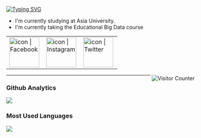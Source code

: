 <a href="https://git.io/typing-svg"><img src="https://readme-typing-svg.herokuapp.com?font=Fira+Code&pause=1000&color=F744E1&background=04FFFC00&width=435&lines=I+am+Tin+Yu+Lin%2Cfrom+Taiwan!" alt="Typing SVG" /></a>

-  I'm currently studying at Asia University.
-  I'm currently taking the Educational Big Data course



<table>
  <tbody>
    <tr>
      <td><a href="https://www.facebook.com/profile.php?id=100005293865804"><img align="left" src="https://user-images.githubusercontent.com/8935531/161361100-1fe2b952-4a79-48ec-8646-58f1f4f9738c.gif" alt="icon | Facebook" width="80"/></a></td>
      <td><a href="https://www.instagram.com/timmy753159/"><img align="left" src="https://user-images.githubusercontent.com/8935531/161361084-a010cae7-5b98-4d09-a189-03862dc6e86e.gif" alt="icon | Instagram" width="80"/></a></td>
      <td><a href="https://twitter.com/kobebeef4"><img align="left" src="https://user-images.githubusercontent.com/8935531/161361040-8733e89d-61cd-40c5-b5f1-b02c75896e99.gif" alt="icon | Twitter" width="80"/></a></td>
    </tr>
  </tbody>
</table>
<img align="right" alt="Visitor Counter" src="https://komarev.com/ghpvc/?username=Ting Yu Ling
&style=flat-square&&label=Profile+Views&color=50A1FF">

---

### Github Analytics
<a href="https://github.com/Ting Yu Ling
">
  <img src="https://github-readme-stats.vercel.app/api?username=Ting Yu Ling
&count_private=true&show_icons=true&include_all_commits=true" />
</a>

### Most Used Languages
<a href="https://github.com/timmy753159">
  <img src="https://github-readme-stats.vercel.app/api/top-langs/?username=timmy753159&layout=compact&hide=HTML,CSS,Stylus,CoffeeScript,EJS&langs_count=10" />
</a>
